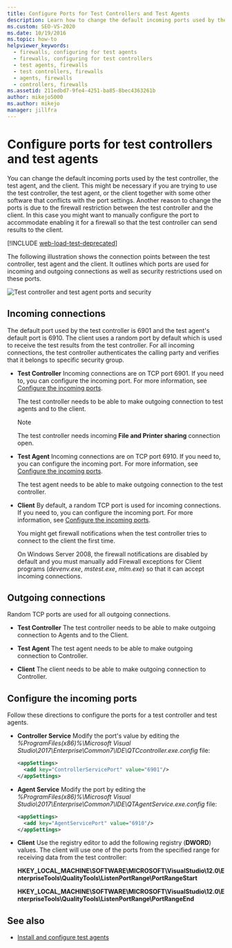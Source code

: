 ```yaml
---
title: Configure Ports for Test Controllers and Test Agents
description: Learn how to change the default incoming ports used by the test controller, the test agent, and the client to avoid conflicts with other software.
ms.custom: SEO-VS-2020
ms.date: 10/19/2016
ms.topic: how-to
helpviewer_keywords: 
  - firewalls, configuring for test agents
  - firewalls, configuring for test controllers
  - test agents, firewalls
  - test controllers, firewalls
  - agents, firewalls
  - controllers, firewalls
ms.assetid: 211edbd7-9fe4-4251-ba85-8bec4363261b
author: mikejo5000
ms.author: mikejo
manager: jillfra
---
```

# Configure ports for test controllers and test agents

You can change the default incoming ports used by the test controller, the test agent, and the client. This might be necessary if you are trying to use the test controller, the test agent, or the client together with some other software that conflicts with the port settings. Another reason to change the ports is due to the firewall restriction between the test controller and the client. In this case you might want to manually configure the port to accommodate enabling it for a firewall so that the test controller can send results to the client.

[!INCLUDE [web-load-test-deprecated](includes/web-load-test-deprecated.md)]

The following illustration shows the connection points between the test controller, test agent and the client. It outlines which ports are used for incoming and outgoing connections as well as security restrictions used on these ports.

![Test controller and test agent ports and security](../test/media/test-controller-agent-firewall.png)

## Incoming connections

The default port used by the test controller is 6901 and the test agent's default port is 6910. The client uses a random port by default which is used to receive the test results from the test controller. For all incoming connections, the test controller authenticates the calling party and verifies that it belongs to specific security group.

- **Test Controller** Incoming connections are on TCP port 6901. If you need to, you can configure the incoming port. For more information, see [Configure the incoming ports](#configure-the-incoming-ports).

    The test controller needs to be able to make outgoing connection to test agents and to the client.

    > [!NOTE]
    > The test controller needs incoming **File and Printer sharing** connection open.

- **Test Agent** Incoming connections are on TCP port 6910. If you need to, you can configure the incoming port. For more information, see [Configure the incoming ports](#configure-the-incoming-ports).

   The test agent needs to be able to make outgoing connection to the test controller.

- **Client** By default, a random TCP port is used for incoming connections. If you need to, you can configure the incoming port. For more information, see [Configure the incoming ports](#configure-the-incoming-ports).

   You might get firewall notifications when the test controller tries to connect to the client the first time.

   On Windows Server 2008, the firewall notifications are disabled by default and you must manually add Firewall exceptions for Client programs (*devenv.exe*, *mstest.exe*, *mlm.exe*) so that it can accept incoming connections.

## Outgoing connections

Random TCP ports are used for all outgoing connections.

- **Test Controller** The test controller needs to be able to make outgoing connection to Agents and to the Client.

- **Test Agent** The test agent needs to be able to make outgoing connection to Controller.

- **Client** The client needs to be able to make outgoing connection to Controller.

## Configure the incoming ports

Follow these directions to configure the ports for a test controller and test agents.

- **Controller Service** Modify the port's value by editing the *%ProgramFiles(x86)%\Microsoft Visual Studio\2017\Enterprise\Common7\IDE\QTCcontroller.exe.config* file:

    ```xml
    <appSettings>
      <add key="ControllerServicePort" value="6901"/>
    </appSettings>
    ```

- **Agent Service** Modify the port by editing the *%ProgramFiles(x86)%\Microsoft Visual Studio\2017\Enterprise\Common7\IDE\QTAgentService.exe.config* file:

    ```xml
    <appSettings>
      <add key="AgentServicePort" value="6910"/>
    </appSettings>
    ```

- **Client** Use the registry editor to add the following registry (**DWORD**) values. The client will use one of the ports from the specified range for receiving data from the test controller:

     **HKEY_LOCAL_MACHINE\SOFTWARE\MICROSOFT\VisualStudio\12.0\EnterpriseTools\QualityTools\ListenPortRange\PortRangeStart**

     **HKEY_LOCAL_MACHINE\SOFTWARE\MICROSOFT\VisualStudio\12.0\EnterpriseTools\QualityTools\ListenPortRange\PortRangeEnd**

## See also

- [Install and configure test agents](../test/lab-management/install-configure-test-agents.md)
